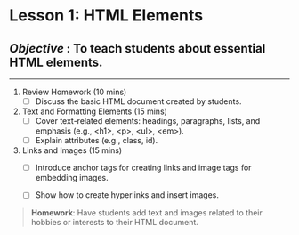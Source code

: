 # Lesson 1: HTML Elements
## *Objective* : To teach students about essential HTML elements.
---------------------------------------------------------------------------------------------------------

1. Review Homework (10 mins)  
    - [ ] Discuss the basic HTML document created by students.

2. Text and Formatting Elements (15 mins)  
    - [ ] Cover text-related elements: headings, paragraphs, lists, and emphasis (e.g., \<h1>, \<p>, \<ul>, \<em>).  
    - [ ] Explain attributes (e.g., class, id).  

3. Links and Images (15 mins)  
    - [ ] Introduce anchor tags for creating links and image tags for embedding images.  
    - [ ] Show how to create hyperlinks and insert images.  


> **Homework**: Have students add text and images related to their hobbies or interests to their HTML document.
